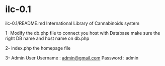 # ilc-0.1
ilc-0.1/README.md
International Library of Cannabinoids system


1-
Modify the db.php file to connect you host with Database
make sure the right DB name and host name on db.php

2-
index.php the homepage file


3-
Admin User
Username :
admin@gmail.com
Password :
admin


